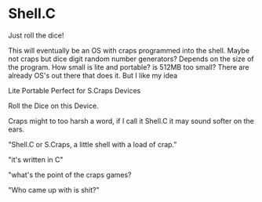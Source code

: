 # Shell.C

Just roll the dice!

This will eventually be an OS with craps programmed into the shell.
Maybe not craps but dice digit random number generators?
Depends on the size of the program.
How small is lite and portable?
is 512MB too small?
There are already OS's out there that does it.
But I like my idea

Lite Portable Perfect for S.Craps Devices

Roll the Dice on this Device.

Craps might to too harsh a word, if I call it Shell.C it may sound softer on the ears.

"Shell.C or S.Craps, a little shell with a load of crap."

"it's written in C"

"what's the point of the craps games?

"Who came up with is shit?"
